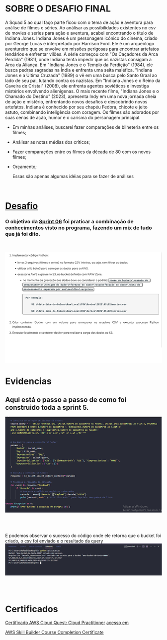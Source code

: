 # SOBRE O DESAFIO FINAL
A Squad 5 ao qual faço parte ficou com o tema de ação e aventura para análise de filmes e séries. Ao análisar as possibilidades existentes no csv de movies e series para ação e aventura, acabei encontrando o título de Indiana Jones. Indiana Jones é um personagem icônico do cinema, criado por George Lucas e interpretado por Harrison Ford. Ele é um arqueólogo aventureiro que se envolve em missões perigosas para encontrar artefatos lendários e enfrentar vilões. A série começou com "Os Caçadores da Arca Perdida" (1981), onde Indiana tenta impedir que os nazistas consigam a Arca da Aliança. Em "Indiana Jones e o Templo da Perdição" (1984), ele busca pedras sagradas na Índia e enfrenta uma seita maléfica. "Indiana Jones e a Última Cruzada" (1989) o vê em uma busca pelo Santo Graal ao lado de seu pai, lutando contra os nazistas. Em "Indiana Jones e o Reino da Caveira de Cristal" (2008), ele enfrenta agentes soviéticos e investiga mistérios envolvendo alienígenas. O mais recente filme, "Indiana Jones e o Chamado do Destino" (2023), apresenta Indy em uma nova jornada cheia de ação e mistério, enfrentando novos desafios e descobrindo novos artefatos. Indiana é conhecido por seu chapéu Fedora, chicote e jeito astuto, combinando inteligência com coragem. Os filmes são adorados por suas cenas de ação, humor e o carisma do personagem principal.

- Em minhas análises, buscarei fazer comparações de bilheteria entre os filmes;
- Análisar as notas médias dos críticos;
- Fazer comparações entre os filmes da década de 80 com os novos filmes;
- Orçamento;

  Essas são apenas algumas idéias para se fazer de análises

<br/>
</div>


# [Desafio](https://github.com/rafaelkabata/ProgramaBolsasPB/tree/main/Sprint%206/Desafio)
### O objetivo da [Sprint 06](https://github.com/rafaelkabata/ProgramaBolsasPB/tree/main/Sprint%206/Desafio) foi praticar a combinação de conhecimentos visto no programa, fazendo um mix de tudo que já foi dito.
<br/>
</div>



![Diagrama](https://github.com/rafaelkabata/ProgramaBolsasPB/blob/main/Sprint%206/evidencias/Desafio.png)
<br/>
</div>

# Evidencias

## Aqui está o passo a passo de como foi construido toda a sprint 5.



![Diagrama](https://github.com/rafaelkabata/ProgramaBolsasPB/blob/main/Sprint%205/evidencias/enviar_query_e_retornar_valor_aws.png)

<br><br>

E podemos observar o sucesso do código onde ele retorna que o bucket foi criado, o csv foi enviado e o resultado da query 
<br> 
![Diagrama](https://github.com/rafaelkabata/ProgramaBolsasPB/blob/main/Sprint%205/evidencias/resultado_prompt_aws.png)

<br><br>

# Certificados
[Certificado AWS Cloud Quest: Cloud Practitioner](https://github.com/rafaelkabata/ProgramaBolsasPB/blob/main/Sprint%205/certificados/aws-cloud-quest.png) [acesso em](https://www.credly.com/badges/b2d4674c-b441-4fe1-94ed-a94d3b89a51a)

[AWS Skill Builder Course Completion Certificate](https://github.com/rafaelkabata/ProgramaBolsasPB/blob/main/Sprint%205/certificados/18719_5_5266074_1716215657_AWS%20Skill%20Builder%20Course%20Completion%20Certificate.pdf)
<br/>
</div>


